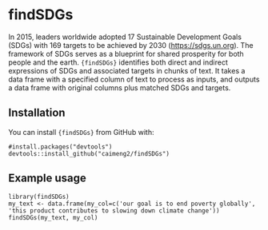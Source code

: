 # findSDGs

In 2015, leaders worldwide adopted 17 Sustainable Development Goals (SDGs) with 169 targets to be achieved by 2030 (https://sdgs.un.org). The framework of SDGs serves as a blueprint for shared prosperity for both people and the earth. `{findSDGs}` identifies both direct and indirect expressions of SDGs and associated targets in chunks of text. It takes a data frame with a specified column of text to process as inputs, and outputs a data frame with original columns plus matched SDGs and targets.

## Installation

You can install `{findSDGs}` from GitHub with:

    #install.packages("devtools")
    devtools::install_github("caimeng2/findSDGs")
    
## Example usage

    library(findSDGs)
    my_text <- data.frame(my_col=c('our goal is to end poverty globally', 'this product contributes to slowing down climate change'))
    findSDGs(my_text, my_col)

